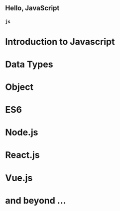## Hello, JavaScript

### `js`

# Introduction to Javascript
# Data Types
# Object 
# ES6
# Node.js
# React.js
# Vue.js
# and beyond ...

